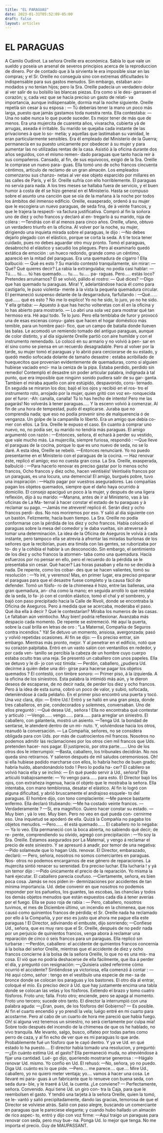 ```yaml
---
title: "EL PARAGUAS"
date: 2023-01-31T05:52:09-05:00
draft: false
layout: articles
---
```


# EL PARAGUAS
A Camilo Oudinot.
La señora Oreille era económica. Sabía lo que vale un sueldo y
poseía un arsenal de severos principios acerca de la reproduccion de
dinero. Por de contado que à la sirvienta le era imposible sisar en las
compras; y el Sr. Oreille no conseguía sino con extremas dificultades
lo indispensable para sus gastos menudos. Sin embargo, estaban aco-
modados y no tenían hijos; pero la Sra. Oreille padecía un verdadero
dolor al ver salir de su bolsillo las blancas piezas. Era como si le des-
garrasen el corazón; y, cada vez que se hacía preciso un gasto de relati-
va importancia, aunque indispensable, dormía mal la noche siguiente.
Oreille repetía sin cesar à su esposa :
— Tú deberias tener la mano un poco más larga, puesto que jamás
gastamos toda nuestra renta.
Ella contestaba:
—Una no sabe nunca lo que puede suceder. Es mejor tener de más
que de menos.
Era una mujercita de cuarenta años, vivaracha, cubierta yá de
arrugas, aseada é irritable.
Su marido se quejaba cada instante de las privaciones à que lo so-
metía; y aquellas que lastimaban su vanidad, le eran particularmente
sensibles.
Era él empleado del Ministerio de la Guerra; permanecía en su
puesto unicamente por obedecer à su mujer y para aumentar las no
utilizadas rentas de la casa.
Asistió à la oficina durante dos años seguidos, con el mismo remen-
dado paraguas que tanto hacía reir à sus compañeros. Cansado, al fin,
de sus equivocos, exigió de la Sra. Oreille le comprase un nuevo para-
guas. Ella tomó uno de ocho francos cincuenta céntimos, artículo de
reclamo de un gran almacén. Los empleados comenzarou sus chanzo-
netas al ver ese objeto esparcido por millares en las calles de París, y
el Sr. Oreille sufría con ello horriblemente. El paraguas no servía para
nada. A los tres meses se hallaba fuera de servicio, y el buen humor
à costa de él se hizo general en el Ministerio. Hasta se compuso sobre el
asunto una canción que se oía de la mañana à la noche por todos los
ámbitos del inmenso edificio.
Oreille, exasperado, ordenó á su mujer que le escogiera un nuevo
paraguas, de seda fina, de à veinte francos, y que le trajera la respecti-
va factura justificativa.
Compró al fin la soñora uno de diez y ocho francos y declaró al en-
tregarlo á su marido, roja de cólera :
—Tendrás con él al menos para cinco años.
Oreille, ufano, obtuvo un verdadero triunfo en la oficina.
Al volver por la noche, su mujer, dirigiendo una inquieta mirada
sobre el paraguas, le dijo :
—No debes dejarlo plegado con el elástico, porque se corta la seda.
A ti te toca tener cuidado, pues no debes aguardar otro muy pronto.
Tomó el paraguas, desabrochó el elástico y sacudió los pliegues.
Pero al examinarlo quedó extática de emoción : un hueco redondo,
grande como un céntimo, apareció en la mitad del paraguas. Era una
quemadura de cigarro !
Ella balbució:
— Qué es esto ?
Su marido contestó tranquilamente, sin mirar:
—Qué? Qué quieres decir?
La rabia la extrangulaba; no podía casi hablar:
—Tú..... tú..... tú has quemado..... tu..... tu..... pa-
raguas. Pero..... estás loco? Pretendes arruinarnos?
Él se volvió, pálido el rostro:
— Qué dices?
—Digo que has quemado tu paraguas. Mira!
Y, adelantándose hacia él como para castigarlo, le puso violenta-
mente à la vista la pequeña quemadura circular.
El permaneció suspenso delante de la desgarradura, farfullando :
—Qué...... qué...... qué es esto ? No me lo explico! Yo no
he sido, lo juro, yo no he sido.
Y ella gritaba:
— Apuesto à que has hecho volteretas con él en la oficina y lo has
abierto para mostrarlo.
— Lo abrí una sola vez para mostrar qué tan hermoso era. Hé aquí
todo. Te lo juro.
Pero ella temblaba de furor y provocó una de esas escenas conyu-
gales que hacen el hogar doméstico más temible, para un hombre pací-
fico, que un campo de batalla donde llueven las balas.
Le acomodó un remiendo tomado del antiguo paraguas, aunque de
color distinto, y al día siguiente Oreille partió con aire humilde y con
el instrumento remendado. Lo colocó en su armario y no volvió à pen-
sar en él sino como se piensa en un recuerdo desagradable.
Pero al volver por la tarde, su mujer tomó el paraguas y lo abrió
para cerciorarse de su estado, y quedó medio sofocada dolante de
tamaño desastre : estaba acribillado de huequecitos que provenían
evidentemente de quemaduras, como si alguien hubiese vaciado enci-
ma la ceniza de la pipa. Estaba perdido, perdido sin remedio!
Contempló el desastre sin poder articular palabra, indignada à tal
punto, que era imposible que ningúnn sonido pudiera salir de su gar-
ganta. Tambien el miraba aquello con aire estúpido, despavorido, cons-
ternado.
En seguida se miraron los dos; bajó el los ojos y recibió en el ros-
tro el instrumento roto, arrojado por la mujer, quien gritó con voz en-
ronquecida por el furor:
-Ah: canalla, canalla! Tú lo has hecho de intento! Pero me las
pagarás! No volverás à tener paraguas.....
Y la escenn volvió à comenzar. Al fin de una hora de tempestad,
pudo él explicarse. Juraba que no comprendía nada; que eso no podía
provenir sino de malquerencia ó de venganza.
Un golpe de la campanilla lo libertó. Era un amigo que debía co-
mer con ellos.
La Sra. Oreille le expuso el caso. En cuanto à comprar uno nuevo,
no, no podía ser, su marido no tendría más paraguas.
El amigo argumentó con razón :
—Entonces, señora, él echará à perder su vestido, que vale mucho
más.
La mujercilla, siempre furiosa, respondió :
—Que Ileve el paraguas de la cocina, porque lo que es uno nuevo
de seda, no se lo daré.
A esta idea, Oreille se rebeló.
—Entonces renunciaré. Yo no puedo presentarme en el Ministerio
con el paraguas de la cocina.
— Haz renovar éste, replicó el amigo; eso no cuesta gran cosa.
La Sra. Oreille, exasperada, balbulció :
—Para hacerlo renovar es preciso gastar por lo menos ocho francos,
Ocho francos y diez ocho, hacen veintiséis! Veintiséis francos por un
paraguas, es una locura, una demencia!
El amigo, burgués pobre, tuvo una inspiración :
—Hazlo pagar por vuestros aseguradores. Las compañías pagan
los objetos quemados, siempre que el daño haya ocurrido à domicilio.
El consejo apaciguó un poco à la mujer, y después de una ligera
reflexión, dijo à su marido:
—Manana, antes de ir al Ministerio, vas à las oficinas de La Ma-
ternal à hacer constar el estado de tu paraguas y à reclamar su pago.
—Jamás me atreveré! replicó él. Serán diez y ocho francos perdi-
dos. No nos moriremos por eso.
Y salió al dia siguiente con un bastón. Felizmente, hacía buen
tiempo.
La Sra. Oreille no podía conformarse con la pérdida de los diez y
ocho francos. Había colocado el paraguas sobre la mesa del comedor y
le daba vueltas, sin atreverse à tomar una determinación.
La idea de la Oficina de Aseguros le volvía à cada instante, pero
tampoco ella se atrevia à afrontar las miradas burlonas de los señores
que la recibirían, pues era tímida con las gentes, se ruborizaba por to-
do y la cohibia el hablar à un desconocido.
Sin embargo, el sentimiento de los diez y ocho francos la atormen-
taba como una quemadura. Hacía esfuerzos por no pensar en ello, pero
el recuerdo do la pérdida se le presentaba sin cesar. Qué hacer? Las
horas pasaban y ella no se decidía à nada. De repente, como los cobar-
des que se hacen valientes, tomó su resolución :
—Yo iré, y veremos!
Mas, en primer lugar, era preciso preparar el paraguas para que
el desastre fuese completo y la causa fácil de defender. Tomó un fósfo-
ro de la chimenea é hizo, entre las ballenas, una gran quemadura, an-
cha como la mano; en seguida arrolló lo que restaba de la seda, lo fa-
jó con el cordón elástico, tomó el chal y el sombrero, y bajó con paso
precipitado hacia la Calle de Rivoli, donde se encontraba la Oficina de
Aseguros.
Pero á medida que se acercaba, moderaba el paso. Qué iba ella à
decir ? Qué le contestarían?
Miraba los numeros de las casas. Le faltaban aún veintiocho. Muy
bien! podría reflexionar. Avanzaba más despacio cada momento. De
repente se estremeció. Hé aquí la puerta, sobre la cual brilla en letras
de oro : "La Maternal, Compañía de Seguros contra incendios." Yá!
Se detuvo un momento, ansiosa, avergonzada; pasó y volvió repetidas
ocasiones.
Al fin se dijo:
— Es preciso entrar, sin embargo. Mientras más pronto, mejor.
Y al penetrar en el edificio, notó que su corazón palpitaba.
Entró en un vasto salón con ventanillos en rededor, y por cada ven-
tanillo se percibia la cabeza de un hombre cuyo cuerpo estaba oculto
tras una reja.
Se presentó un caballero con unos papeles. Ella se detuvo y le di-
jo con voz tímida:
— Perdón, caballero, ¿pudiera Ud. decirme á quién debe una diri-
girse para hacerse pagar los objetos quemados ?
El contestó, con timbre sonoro:
— Primer piso, á la izquierda. A la oficina de los siniestros.
Esta palabra la intimidó más aún, y le dieron deseos de escaparse,
de no decir nada, de perder los diez y ocho francos. Pero á la idea de
esta suma, cobró un poco de valor, y subió, sofocada, deteniéndose á
cada peldaño.
En el primer piso encontró una puerta y tocó. Una voz clara, dijo:
— Entre Ud.!
Entró y se halló en una gran pieza, donde tres caballeros, en pie,
condecorados y solemnes, conversaban.
Uno de ellos preguntó :
—Qué desea Ud., señora !
Ella no encontraba qué contestar y articuló :
—Vengo...... vengo...... para...... para arreglar un siniestro.
El caballero, con galantería, mostró un asiento.
—Tenga Ud. la bondad de sentarse, le atenderé dentro de un mi-
nuto.
Y, volviéndose hacia los otros, reanudó la conversación.
— La Compañía, señores, no se considera obligada para con Uds.
por más de cuatrocientos mil francos. Nosotros no podemos admitir las
reclamaciones por los otros cien mil francos que Uds. pretenden hacer-
nos pagar. El justiprecio, por otra parte......
Uno de los otros dos le interrumpió:
—Basta, caballero, los tribunales decidirán. No nos queda sino
retirarnos.
Y salieron después de mil saludos ceremoniosos.
Oh! si ella hubiese podido marcharse con ellos, lo habría hecho
de buen grado; habría huído, abandonándolo todo ! Pero lo podía ha-
cer? El cabllero se volvió hacia ella y se inclinó:
— En qué puedo servir á Ud., señora?
Ella articuló trabajosamente:
— Yo vengo para...... para esto.
El Director bajó los ojos, con extrañeza ingenua, hacia ol objeto
que le mostraba la señora.
Ella intentaba, con mano temblorosa, desatar el elástico. Al fin lo
logró con alguna dificultad, y abrió bruscamente el andrajoso esquele-
to del paraguas.
El hombre dijo, con tono complaciente:
—Me parece bastante enfermo.
Ella declaró titubeando:
—Me ha costado veinte francos.
— Verdaderamente ?
—Sí, era magnífico. Quiero hacer constar su estado.
—Muy bien ; yá lo veo. Muy bien. Pero no veo en qué pueda con-
cernirme eso.
Una inquietud se apoderó de ella. Quizá la Compañía no pagaba
los objetos menudos.
—Pero...... él está quemado......
El caballero no lo negaba:
— Ya lo veo.
Ella permaneció con la boca abierta, no sabiendo qué decir; de re-
pente, comprendiendo su olvido, agregó con precipitación :
—Yo soy la Sra. Oreille. Estamos asegurados por La Maternal, y
vengo á reclamar el precio de este siniestro.
Y se apresuró á anadir, por temor de una negativa:
—Pido solameute que lo hagan Uds. renovar.
El Director, embarazado, declaró:
— Pero, señora, nosotros no somos comerciantes en paraguas. Nos-
otros no podemos encargarnos de ese género de reparaciones.
La mujercita sintió renacer su serenidad. Era preciso luchar. Ella
lucharía ! y yá sin temor dijo :
—Pido únicamente el precio de la reparación. Yo misma la haré
ejecutar.
El caballero parecía coufuso.
—Ciertamente, señora, es bien poca cosa. Jamás se nos piden in-
demnizaciones por accidentes de tan mínima importancia. Ud. debe
convenir en que nosotros no podemos responder por los pañuelos, los
guantes, las escobas, las chanclas y todos los demás objetos menudos
que están expuestos cada día á tener averías por el fuego.
Ella se puso roja de rabia :
— Pero, caballero, nosotros tuvimos, el mes de Diciembre último,
un incendio en la chimenea, que nos causó como quinientos francos de
pérdida; el Sr. Oreille nada ha reclamado por ello á la Compañía, y
por eso es justo que ahora me pague ella este paraguas !
El Director, adivinando el embuste, dijo sonriendo;
—Confiese Ud., señora, que es muy raro que el Sr. Oreille, después
de no pedir nada por un perjuicio de quinientos francos, venga abora
á reclamar una reparación de cinco ó seis francos para un paraguas.
Ella replicó sin turbarse :
—Perdón, caballero: el accidente de quinientos francos concernía
á la bolsa del señor Oreille, mientras que el accidente de diez y ocho
francos concierne á la bolsa de la señora Oreille, lo que no es una mis-
ma cosa.
El vió que no podría deshacerse de ella fácilmente, que iba á
perder el día, y preguntó con resignación:
—¿Quisiera usted referirme cómo ocurrió el accidente?
Sintiéndose ya victoriosa, ella comenzó á contar :
— Hé aquí cómo, señor : tengo en el vestíbulo una especie de me-
sa de bronce donde se colocan los paraguas y los bastones. El otro día
al entrar, coloqué el mío. Es preciso decir á Ud. que hay justamente
encima una tabla donde se colocan las velas y los fósforos. Extiendo el
brazo y tomo cuatro fósforos. Froto uno; falla. Froto otro; enciende,
pero se apaga al momento. Froto uno tercero; sucede otro tanto.
El director la interrumpió con una palabra aguda:
—¿Eran, pues, de los fósforos del Gobierno?
— Es posible. Al fin el cuarto encendió y yo prendí la vela; luégo
entré en mi cuarto para acostarme. Pero al cabo de un cuarto de hora
me pareció que había fuego. Oh! si alguna vez tenemos un siniestro, no
será ciertamente por culpa mía! Sobre todo después del incendio de la
chimenea de que os he hablado, no vivo tranquila. Me levanto, salgo,
busco, olfateo por todas partes como perro de caza, y al fin echo de ver
que es mi paraguas lo que arde. Probablemente fué un fósforo que le
cayó dentro. Y ya ve Ud. en qué estado lo ha puesto....
El director había tomado una resolucion, y preguntó:
—¿En cuánto estima Ud. el gasto?
Ella permaneció muda, no atreviéndose à fijar una cantidad. Lué-
go dijo, queriendo mostrarse generosa :
—Hágalo renovar Ud. mismo. Yo confío en Ud.
El rehusó:
—No, señora, yo no puedo. Diga Ud. cuánto es lo que pide.
—Pero.... me parece.... que.... Mire Ud., caballero, yo no quiero
meter ventaja; yo.... vamos á hacer una cosa. Le llevaré mi para-
guas á un fabricante que lo renueve con buena seda, con seda dura-
ble, y le traeré á Ud, la cuenta. ¿Le conviene?
— Perfectamente, señora. Convenido. Aquí tiene Ud. un giro con-
tra la Caja, para que le reembolsen el gasto.
Y tendió una tarjeta à la señora Oreille, quien la tomó, se le-
vantó y salió precipitadamente, dando las gracias, temorosa de que el
Director se volviese atrás.
Salió con paso alegre, buscando un comerciante en paraguas que
le pareciese elegante; y cuando hubo hallado un almacén de rico aspec-
to, entró y dijo con voz firme:
—Aquí traigo un paraguas para renovar con seda, pero muy bue-
na. Ponga Ud. lo mejor que tenga. No me importa el precio.
Guy de MAUPASSANT.
